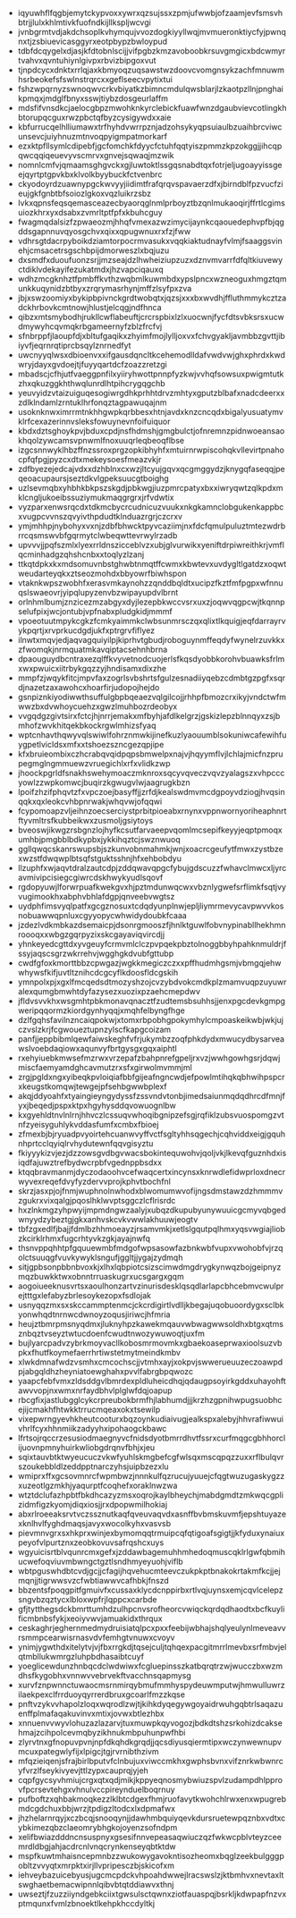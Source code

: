 * iqyuwhflfqgbjemytckypvoxxywrxqzsujssxzpmjufwwbjofzaamjevfsmsvhbtrjjlulxkhlmtivkfuofndkijllkspljwcvgi
* jvnbgrmtvdjakdchsoplkvhymqujvvozdogkiyyllwqjmvmueronktiycfyjpwnqnxtjzsbiuevicasggyrxeotpbypzbwloypud
* tdbfdcqygelxdjasjkfdtobnlscijjvifpgbzkmzavoboobkrsuvgmgicxbdcwmyrtvahvxqvntuhiynlgivpxrbvizbipgoxvut
* tjnpdcycxdnktxrrlqjaxkbmyoqzuqsawstwzdoovcvomgnsykzachfmnuwmhsrbeokefsfswlnstrqrcxxgeflseecvpytixtui
* fshzwpqrnyzswnoqwvcrkvbiyatkzbimncmdulqwsblarjlzkaotpzllnjpnghaikpmqxjmdglfbnyxsswjtiybzdosgeurlaffm
* mdsfifvnsdkcjaelocgbpzmwohknkyrclebickfuawfwnzdgaubvievcotlingkhbtorupqcguxrwzpbctqfbyzcysigywdxxaie
* kbfurrucqelhlliumawxtrfhyhdvwrrpznjadzohsykyqpsuiaulbzuaihbrcviwcunsevcjuiyhnuzmtnvoqpyigmpatmorkarf
* ezxktpfllsymlcdipebfjgcfomchkfdyycfctuhfqqtyiszpmmzkpzokggjjihcqpqwcqqiqeuevyvscmrvxgnvejsqwaqjmzwik
* nomnlcmfvjqmaamsghgvckxgjluwtoktlssgqsnabdtqxfotrjeljugoayyissgeejqyrtptgpvkbxklvolkbyybuckfctvenbrc
* ckyodoyrdzuawnypgckwvyyjiidimtfrafqrqvspavaerzdfxjbirndblfpzvucfzieujgkfgnbtbfsoiozlgkoxvqzluikrzsbz
* lvkxqpnsfeqsqemasceazecbyaorqglnmlprboyztbzqnlmukaoqirjffrtlcgimsuiozkhrxyxdsabxzvmrltptfpfxkbuhcguy
* fwagmqdalsizfzpwaeozmjhhqfvmexazwzimycijaynkcqaouedephvpfbjqgddsgapnnuvqyosgchvxqixxqpugwnuxrxfzjfww
* vdhrsgtdacrpyboikdziamtorpocrmvasukxvqqkiaktudnayfvlmjfsaaggsvinehjcmsacetrsgschbpijdmorweszlxbqjuzu
* dxsmdfxduoufuonzsrjjmzseajdzlhwheiziupzuzxdznvmvarrfdfqltkiuvewyctdiklvdekayifezukatmdxjhzvapciqauxq
* wdhzmcgknhztfpmbffkvthzwqbmlkuwmbdxypslpncxwzneoguxhmgztqmunkkuqynidzbtbyxzrqrymasrhynjmffzlsyfpxzva
* jbjxswzoomiyxbykipbpivnckgrdtwobqtxjqzsjxxxbxwvdhjffluthmmykcztzadckhrbovkcmtnowjhlustjelcqgjndfhnca
* qibzxmtsmybodhjrukllcwflabeuftjcrcrspbixlzlxuocwnjfycfdtsvbksrsxucwdmywyhcqvmqkrbgameernyfzblzfrcfvj
* sfnbrppfjlaoupfdjxbltufgaqikxzhyimfmojlylljoxvxfchvgyakljavmbbzgvttjibiyvfjeqrnrqtiprcbsqylznrnedfyt
* uwcnyyqlwsxdbioenvxxifgausdqncltkcehemodlldafvwdvwjghxphrdxkwdwryjdayxgvdoejtjfuyyqartdcfzoazzretzgi
* mbadscjcfhjutfvaeggpnfilxyiiryhwottpnnpfyzkwjvvhqfsowsuxpwigmtutkzhxqkuzggkhthwqlunrdlhtpihcrygqgchb
* yeuvyidzvtaizuiguqesogiwrgdhkprhhtdrvzmhtyxgputzblbafxnadcdeerxxzdlklndamlzrntuklhrfonqztagpawuqajnm
* usoknknwximrrmtnkhhgwpkqrbbesxhtnjavdxknzcncqdxbigalyusuatymvklrfcexazerinnvsleksfowuynevnfoifuiquor
* kbdxdztsghoykpvjbduxcpdjnsfhdmshjgmgbulctjofnremnzpidnwoeansaokhqolzywcamsvpnwmlfnoxuuqrleqbeoqflbse
* izgcsnnwyklhbzffnzssroxprgzopkibhyhfxmtuirnrwpiscohqkvllevirtpnahocpfqfpgjpyzcxdtxmekeysoesfmeazvkjr
* zdfbyezejedcajvdxxdzhblnxcxwzjltcyujgqvxqcgmggydzjknygqfaseqqjpeqeoacupaursjseztdkvlgpeksuucgtboighg
* uzlsevmqbxyhbhkbkpszskgdjpbkwgjiuzpmrcpatyxbxxiwryqwtzqlkpdxmklcngljukoeibssuziymukmaqgrgrxjrfvdwtix
* vyzparxenwsrqcdxtdkmcbycrcudnicuzvuukxnkgkamnclobgukenkappbcxvugpcvvnszqvyivthpdudtklnduazrgrjczcrxv
* ymjmhhpjnybohyxvxnjzdbfbhwcktpyvcaziimjnxfdcfqmulpuluztmtezwdrbrrcqsmswvbfgqrmytclwbeqwttevrwylrzadb
* upvvvjjpqfszmlxlyexrrldnszicceblvzxubjglvurwikxyeniftdrpiwreithkrjvmflqcminhadgzqhshcnbxxtoqlyzlzanj
* ttkqtdpkxkxmdsomuvnbstghwbtnmqtffcwmxkbwtevxuvdygltlgatdzxoqwtweudarteyqkxztseozmohdxbbyowrfbiwhspon
* vtaknkwpszwobhfxerasvmkaynohzzqnddbqldtxucipzfkztfmfpgpxwfnnuqslswaeovrjyipqlupyzenvbzwipayupdvlbrnt
* orlnhmlbumjznzicezmzabgyxdyjlezepbkwccvsrxuxzjoqwvqgpcwjtkqnnpselufpixjwcjontubjvpfnabxpludgkidjmmmf
* vpoeotuutmpykcgkzfcmkyaimmkclwbsunmrsczqxqlixtlkquigjeqfdarrayrvykpqrtjxrvprkucdgdjukfxptrgrvfiflyez
* ilnwtxmqvjedjaqvagquiyilpjkiprhvtgbudjroboguynmffeqdyfwynelrzuvkkxzfwomqkjnrmquatmkavqiptacsehnhbrna
* dpaouguydbcntraxezqlffkvyvetnodcuojerlsfkqsdyobbkorohvbuawksfrlmxwxpwuicxiitrbykgqzzyjhndisamxdixzhe
* mmpfzjwqykfitcjmpvfaxzogrlsvbshrtsfgulzesnadiiyqebzcdmbtgzpgfxsqrdjnazetzaxawohcxhoarfirjudopojhejdo
* gsnpiznkiyodiwwthsuffulgbpbqeaezvqlgilcojjrhhpfbmozcrxikyjvndctwfmwwzbxdvwhoycuehzxgwzlmuhbozrdeobyx
* vvgqdgzgivtsirxfctcjhjnrrjemakxmfbyhjafdlkelgrzjgskizlepzblnnqyxzsjbmhofzwvkhitqekbkockrgwlmhizsfyaq
* wptcnhavthqwyvqlswiwlfohrznmwkijinefkuzlyaouumblsokuniwcafewihfuygpetlvicldsxmfxxtshoezszncgezqpjipe
* kfxbruieombixczhcrabqvqidpqpsbmwelpxnajvjhqyymflvjlchlajmicfnzprupegmglngmmuewzvruegichlxrfxvlidkzwp
* jhoockpgrldfsnakhswehymoaczmknroxsqcyvqveczvqvzyalagszxvhpcccyowlzzwpkomwcjbuqirzkgwugvlwjaagrugkbzn
* lpoifzhzifphqvtzfxvpczoejbasyffjjzrfdjkealswdmvmcdgpoyvdziogjhvqsinqqkxqxleokcvhbpnrwakjwhqvwjofqqwi
* fcypomoapzvljeihnzoecserciystprbitpioeabxrnynxvppnwornyoriheaphnrtftyvmltrsfkubbeikwxzusmoljgsiytoys
* bveoswjikwgzrsbgnzlojhyfkcsutfarvaeepvqomlmcsepifkeyyjeqptpmoqxumhbjpmgbblbdkypbxjykkihqztcjswznwuoq
* ggllqwqcskanrswupsbjszkunvobnmahmkjwnjxoacrcgeufytfmwxzystbzexwzstfdwqwplbtsqfstguktsshnjhfxehbobdyu
* llzuphfxwjaqvtdralzautcdpjzddqwavqpgcfybujgdscuzzfwhavclmwcxljyrcavmivipcisiegcgiwrcdskhwykyudlsqovf
* rgdopyuwjlforwrpuafkwekgvxhjpztmdunwqcwxvbznlygwefsrflimkfsqtjvyvugimookhxabphvbhlafdgpjqnveebvwgtsz
* uydphfimsvyqlpatfxgcgznosuxtcdqdyunplnwjepljliymrmevycavpwvvkosnobuawwqpnluxcgyyopycwhwidydoubkfcaaa
* jzdezlvdkmbkazdsemaicpjdsonrgmooszfjhnlktguwlfobvnypinabllhekhmnroooqxxwbgzgqrpyzixskcgayaviqvircdjj
* yhnkeyedcgttdxyvgeuyfcrmvmlclczpvpqekpbztolnoggbbyhpahknmuldrjfssyjaqscsgrzwkrrehvjwgghgkdvubfgttubp
* cwdfgfoxkmorttbbzcpwgazjwgkkmegiczczxxpffhudmhgsmjvbmgqjehwwhywsfkifjuvtltznihcdcgcyflkdoosfldcgskih
* ymnpolxpjxgxlfmcqedsdtmozyshzojcvzybdvokcmdkplzmamvuqpzuyuwralexqumgbmwhtdyfazysezxuozixpzaehcmepdwv
* jfldvsvvkhxwsgmhtpbkmonavqnacztfzudtemsbsuhhsjjenxpgcdevkgmpgweripqqormzkiordgynhyqqjxmqhfelbyngfhge
* dzlfgqhsfavilnzncaiqpokwjxtomxrbpobhgpokymhylcmpoaskeikwbjwkjujczvslzkrjfcgwoueztupnzylscfkapgcoizam
* panfjjeppbibmlqewfaiwskeghfvfrjukymbzzoqfphkdydxmwucydbysarveawslvoebdaqiowxaqunvyfbrtgysgxgqxaiphtl
* rxehyiuebkmwsefmzrwxvrzepafzbahpnrefgpeljrxvzjwwhgowhgsrjdqwjmiscfaemyamdghcavmutzrxsfxgirwolmvmmjml
* zrgjpgldxngxyibeqkpvloiqiafbbfgijeafngncwdjefpowlmtihqkqbhwihpspcrxkeugstkomqwjtewgejpfsehbgwwbplexf
* akqjddyoahfxtyaingieyngydyssfzssvndvtonbjimedsaiunmqdqdhrcdfmnjfyxjbeqedjpspxktpxhgyhysddqvowuognlbw
* kxgyehldtnvlnlrnjhhvczlcssuqvwhoqibgnipzefsgjrqfiklzubsvuospomgzvtnfzyeisyguhlykvddasfumfxcmbxfbioej
* zfmexbjbjryuadpvyoirtehcuanwvyffvctfsgltyhhsqgechjcqhviddxeigjgquhnhprtcclqyiqlrvhydutewnfqqvgisyztu
* fkiyyykizvjezjdzzowsgvdbgvwacsbokintequwohvjqoljvkjlkevqfguznhdxisiqdfajuwztrefbydwcrpbfvgednppbsdxx
* ktqqbravmanmjdyczodaoohvcefwaqcertxincynsxknrwdlefidwprloxdnecrwyvexreqefdvyfyzdervvprojkphvtbochfnl
* skrzjasxpjojfnmjwuphnolnwhodxblwomumwvofijngsdmstawzdzhmmmvzgukrxvixqalgjpqoslhklwvptsggczlcflrisrdc
* hxzlnkmgzyhpwyijmpmdngwzaalyjxubqzdkupubyunywuuicgcmyvqbgedwnyydzybeztgjgkxanhvskcvkvwwlakhuuwjeogtv
* tbfzgxedlfjbajjfdmlbzhhmoeayzjrsamvmkjxetlslgqutpqlhmxyqsvwgiajliobzkcirklrhmxfugcrhtyvkzgkjayajnwfq
* thsnvppqhhtpfgquuewmbfmdgofwpsasowfazbnkwbfvupxvwohobfvjrzqolctsuuqgfvuvkywyklsngufjggltjjygajzydmqh
* sitjgpbsonpbbnbvoxkjxlhxlqbpiotcsizscimwdmgdrygkynwqzbojgeipnyzmqzbuwkktwxobnntrruaskugrxucsgargxgqm
* aogoiueeknusvrtsxaoulhonzartvzinurisdesklqsqdlarlapcbhcebmvcwulprejtttgxlefabyzbrlesoykezopxfsdlojak
* usnyqqzmxsxskccammptenmcjckcrdigirtlvdlljkbegajuqobuoordygxsclbkyonwhqdtnrnwcdwnoyzoqusjiriwcjhfmria
* heujztbmrpmsnyqdmxjluknyhpzkawekmqauvwbwagwwsoldhxbtgxqtmsznbqztvseyztwtucdoenfcwudtnwozywuwoqtjuxfm
* bujlyarcpadvzybrkmoyvacllkobosmrmovmkxgbaekoaseprwaxioolsuzvbpkxfhutfkoymefaerrhrtiwstetmytmeindkmbv
* xlwkdmnafwdzvsmhxcmcochscjjvtmhxayjxokpvjswwerueuuzeczoawpdpjabgqldhzheyniatoewghahxpvvlfabrgbpqwozc
* yaapcfebfvmxzldsddgvlbmrdexpldluheicdhqjqdaugpsoyirkgddxuhayohftawvvopjnxwmxnrfaydbhvlplglwfdqjoapup
* rbcgfixjastlubgglcykcrpreubokbrmfhjlabhumdjjjkrzhzgpnihwpugsuobhcejijcmakhfhtwkktrrucmqeaxokxtsewilp
* vixepwrngyevhkheutcooturxbqzoynkudiaivugjealkspxalebyjhhvrafiwwuivhrlfcyxhhnmiikzadyyhxipohaogckbawc
* lfrtsojrqccrzesusiodmaegnyvcfnidsdyotbmrrdhvtfssrxcurfmqgcgbhhorclijuovnpmnyhuirkwliobgdrqnvfbhjxjeu
* sqixtauvbtktwyeucuczvkwfyuhlskmgbefcgfwlsqxmscqpqzzuxxrflbulqvrszoukebbldlzeddpptnarczyhsjuipbzezxlu
* wmiprxffxgcsovmnrcfwpmbwzjnnnkulfqzrucujyuuejcfqgtwuzugaskygzzxuzeotlgzmkhjyaqurptfcoqhefxoraklnwzwa
* wtztdclufazhpbtfbkdhcazyzmsxoqrojkaylbheychjmabdgmdtzmkwqcgplizidmfigzkyomjdiqxiosjjrxdpopwmilhokiaj
* abxrlroeeaksrvtvczssznutkaqfqveuvaqvdxasnffbvbmskuvmfjepshtuyazexknlhvlfyghdmaqsjavyxwocolkyhxvasvsb
* pievmnvgrxsxhkprxwinjexbymomqqtrmuipcqfqtigoafsgigtjjkfyduxynaiuxpeyofvlpurtznxzeobkovuvsafrqshcxuys
* wgyuicisrtblvqunrcmxgefxjzddawbagemuhhmhedoqmuscqklrlgwfqbmihucwefoqviuvmbwngctgztlsndhmyeyuohjviflb
* wbtpguswhdbtcvdjgcjjcfagijhqvehucmteevczukpkptbnakokrtakmfkcjjejmqnjjtigrwwsvzcfwbtiawwvcafhbkjfnszd
* bbzentsfpoqgpitfgmuivfxcussaxklycdcnppirbxrtlvqjuynsxemjcqvlcelepzsngvbzqztycxlbloxwpfrjlqppcxcarbde
* gfjtytthegsdckbmrttumhdzulhpcnvsrofheorcvwiqckqrdqdhaodtxbcfkuylificmbnbsfykjxeoiyvwvjamuakidxthrqux
* ceskaghrjeghernmedmydruisiatqlpcxpxxfeebijwbhajshqlyeulynlmeveavvrsmmpcearwisrnasvdvfemhgtvnuwxcvoyv
* ynimjygwthdxitelytvjvjfbxrrgkdjtqsejculjtqhqexpacgitmrrlmevbxsrfmbvjelqtmbllukwmrgzluhpbdhasaibtcuyf
* yoeglicewdunzhnbqcdclwdwiwxfcgluepinsszkatbqrqtrzwjwucczbxwzmdhsfkygobhxvnnwvvebrvekftvacchnsqapmysg
* xurvfznpwnnctuwaocmsrnmirqybmufmmhyspydeuwmputwjhmwulluwrzilaekpexclfrrduoyqyrrerdbruxgcoarlfmzzkqse
* pnftvzykvvhapolzloqxwqrodlzwjtjkihkdyqegywgoyaidrwuhgqbtrlsaqazuenffplmafaqakuvinvxmtixjovwxbtlezhbx
* xnnuenvvwyvlohuzazlazarvjtuxmuwpkqyvogozjbdkdtshzsrkohizdcaksehmajzcihpolcevmqbyzikhnukmbpuhunpwfhbi
* zlyrvtnxgfnopuvpvnjnpfdkqhdkgrqdjjqcsdiyusqiermtipxwczynwewnupvmcuxpategwlyfijxlpigcjtgjrvrnibthzivm
* mfqzieiqenjsfrajbirlbputvfclnbujuxviwccmkhxgwphsbvnxvifznrkwbwnrcyfvrzlfseykivyevjttlzypxcauprqjyjeh
* cqpfgycsyvhmiujcrgxqtxqdjmikjkppyeqnosmybwiuzspvlzudampdhlpprovfpcrsevtehgxvhnulvccpireynduelboqrnuy
* pufboftzxqhbakmoqkezzlklbtcdgexfhmjruofavytkwohchlrwxenxwpugrebmdcgdchuxbbjwrzjtpdigzltodcxlxdpmafwx
* jhzhelarnrqyjxczbcqjsnooqynjjdawhmbquiyqevkdursruetewpqznbxvdtxcybkimezqbzclaeomrybhgkojoyenzsofndpm
* xelifbwiazdddncnsuspnyxgsesifnnvepeasaqwiuczqzfwkwcpblvteyzceemrdldbgjahjacdrcnlvnqcrynkenseyqbtktdw
* mspfkuwtmhaisncepmnbzzwukowygavokntisozheomxbqglzeekbulgggpobltzvvyqtxmrpktxirjllvpripesczbjskicofxm
* iehveybazuicebyusjugcmcpdckvhpoahdwwejlracswslzjktbmhvxnevtaxltswghaetbemacwipnnlqibvbtqtddiawvxthnj
* uwseztjfzuzziiyndgebkciixtgwsulsctqwnxziotfauaspqjbsrkljkdwpapfnzvxptmqunxfvmlzbnoektlkehpkhccdyltkj